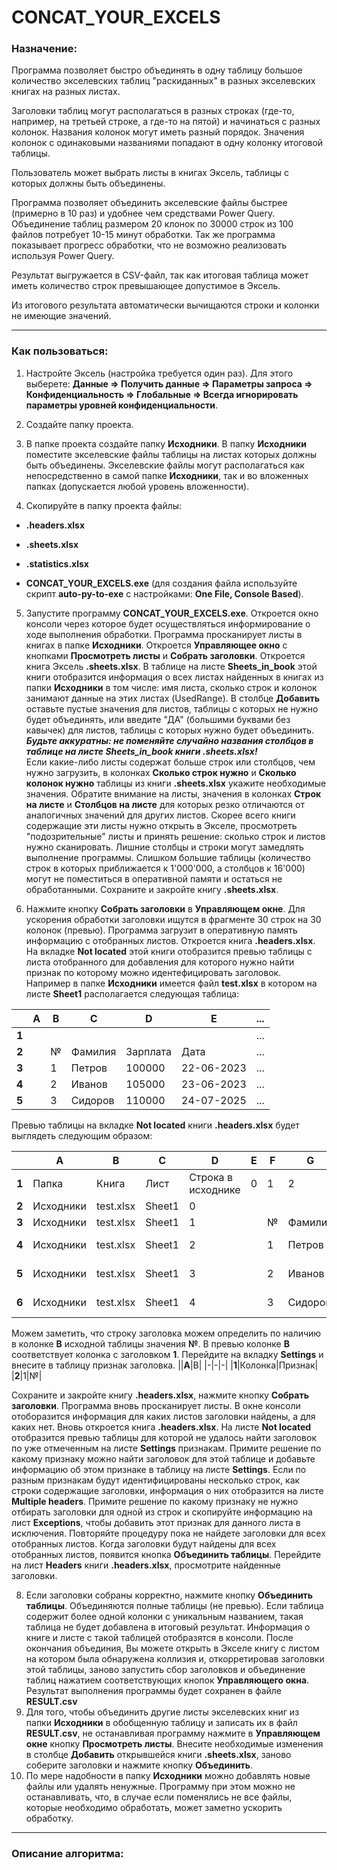 
# CONCAT_YOUR_EXCELS

### Назначение:

Программа позволяет быстро объединять в одну таблицу большое количество экселевских таблиц "раскиданных" в разных экселевских книгах на разных листах.

Заголовки таблиц могут располагаться в разных строках (где-то, например, на третьей строке, а где-то на пятой) и начинаться с разных колонок. Названия колонок могут иметь разный порядок. Значения колонок с одинаковыми названиями попадают в одну колонку итоговой таблицы.

Пользователь может выбрать листы в книгах Эксель, таблицы с которых должны быть объединены.

Программа позволяет объединить экселевские файлы быстрее (примерно в 10 раз) и удобнее чем средствами Power Query. Объединение таблиц размером 20 клонок по 30000 строк из 100 файлов потребует 10-15 минут обработки. Так же программа показывает прогресс обработки, что не возможно реализовать используя Power Query.

Результат выгружается в CSV-файл, так как итоговая таблица может иметь количество строк превышающее допустимое в Эксель.

Из итогового результата автоматически вычищаются строки и колонки не имеющие значений.

  

---

### Как пользоваться:

1. Настройте Эксель (настройка требуется один раз). Для этого выберете: **Данные => Получить данные => Параметры запроса => Конфиденциальность => Глобальные => Всегда игнорировать параметры уровней конфиденциальности**.

2. Создайте папку проекта.

3. В папке проекта создайте папку **Исходники**. В папку **Исходники** поместите экселевские файлы таблицы на листах которых должны быть объединены. Экселевские файлы могут располагаться как непосредственно в самой папке **Исходники**, так и во вложенных папках (допускается любой уровень вложенности).

4. Скопируйте в папку проекта файлы:

-  **.headers.xlsx**

-  **.sheets.xlsx**

-  **.statistics.xlsx**

-  **CONCAT_YOUR_EXCELS.exe** (для создания файла используйте скрипт **auto-py-to-exe** с настройками: **One File, Console Based**).

5. Запустите программу **CONCAT_YOUR_EXCELS.exe**. Откроется окно консоли через которое будет осуществляться информирование о ходе выполнения обработки. Программа просканирует листы в книгах в папке **Исходники**. Откроется **Управляющее окно** с кнопками **Просмотреть листы** и **Собрать заголовки**. Откроется книга Эксель **.sheets.xlsx**. В таблице на листе **Sheets_in_book** этой книги отобразится информация о всех листах найденных в книгах из папки **Исходники** в том числе: имя листа, сколько строк и колонок занимают данные на этих листах (UsedRange). В столбце **Добавить** оставьте пустые значения для листов, таблицы с которых не нужно будет объединять, или введите "ДА" (большими буквами без кавычек) для листов, таблицы с которых нужно будет объединить. <br>_**Будьте аккуратны: не поменяйте случайно названия столбцов в таблице на листе Sheets_in_book книги .sheets.xlsx!**<br>_ Если какие-либо листы содержат больше строк или столбцов, чем нужно загрузить, в колонках **Сколько строк нужно** и **Сколько колонок нужно** таблицы из книги **.sheets.xlsx** укажите необходимые значения. Обратите внимание на листы, значения в колонках **Строк на листе** и **Столбцов на листе** для которых резко отличаются от аналогичных значений для других листов. Скорее всего книги содержащие эти листы нужно открыть в Экселе, просмотреть "подозрительные" листы и принять решение: сколько строк и листов нужно сканировать. Лишние столбцы и строки могут замедлять выполнение программы. Слишком большие таблицы (количество строк в которых приближается к 1'000'000, а столбцов к 16'000) могут не поместиться в оперативной памяти и остаться не обработанными. Сохраните и закройте книгу **.sheets.xlsx**.

6. Нажмите кнопку **Собрать заголовки** в **Управляющем окне**. Для ускорения обработки заголовки ищутся в фрагменте 30 строк на 30 колонок (превью). Программа загрузит в оперативную память информацию с отобранных листов. Откроется книга **.headers.xlsx**. На вкладке **Not located** этой книги отобразится превью таблицы с листа отобранного для добавления для которого нужно найти признак по которому можно идентефицировать заголовок. <br>
Например в папке **Исходники** имеется файл **test.xlsx** в котором на листе **Sheet1** располагается следующая таблица:

||A|B|C|D|E|...|
|-|-|-|-|-|-|-|
|**1**||||||...|
|**2**||№|Фамилия|Зарплата|Дата|...
|**3**||1|Петров|100000|22-06-2023|...
|**4**||2|Иванов|105000|23-06-2023|...
|**5**||3|Сидоров|110000|24-07-2025|...

Превью таблицы на вкладке **Not located** книги **.headers.xlsx** будет  выглядеть следующим образом:

||A|B|C|D|E|F|G|H|I|
|-|-|-|-|-|-|-|-|-|-|
|**1**|Папка|Книга|Лист|Строка в исходнике|0|1|2|3|4|
|**2**|Исходники|test.xlsx|Sheet1|0|||||
|**3**|Исходники|test.xlsx|Sheet1|1||№|Фамилия|Зарплата|Дата
|**4**|Исходники|test.xlsx|Sheet1|2||1|Петров|100000|2023-06-22
|**5**|Исходники|test.xlsx|Sheet1|3||2|Иванов|105000|2023-06-23
|**6**|Исходники|test.xlsx|Sheet1|4||3|Сидоров|110000|2025-07-24

Можем заметить, что строку заголовка можем определить по наличию в колонке **B** исходной таблицы значения **№**. В превью колонке **B** соответствует колонка с заголовком **1**. 
Перейдите на вкладку **Settings** и внесите в таблицу признак заголовка. 
||**A**|B|
|-|-|-|
|**1**|Колонка|Признак|
|**2**|1|№|

Сохраните и закройте книгу **.headers.xlsx**, нажмите кнопку **Собрать заголовки**. Программа вновь просканирует листы. В окне консоли отоборазится информация для каких листов заголовки найдены, а для каких нет. Вновь откроется книга **.headers.xlsx**. На листе **Not located** отобразится превью таблицы для которой не удалось найти заголовок по уже отмеченным на листе **Settings** признакам. Примите решение по какому признаку можно найти заголовок для этой таблице и добавьте информацию об этом признаке в таблицу на листе **Settings**. Если по разным признакам будут идентифицированы несколько строк, как строки содержащие заголовки, информация о них отобразится на листе **Multiple headers**. Примите решение по какому признаку не нужно отбирать заголовки для одной из строк и скопируйте информацию на лист **Exceptions**, чтобы добавить этот признак для данного листа в исключения. Повторяйте процедуру пока не найдете заголовки для всех отобранных листов. Когда заголовки будут найдены для всех отобранных листов, появится кнопка **Объединить таблицы**. Перейдите на лист **Headers** книги **.headers.xlsx**, просмотрите найденные заголовки.

8. Если заголовки собраны корректно, нажмите кнопку **Объединить таблицы**. Объединяются полные таблицы (не превью). Если таблица содержит более одной колонки с уникальным названием, такая таблица не будет добавлена в итоговый результат. Информация о книге и листе с такой таблицей отобразятся в консоли. После окончания объединия, Вы можете открыть в Экселе книгу с листом на котором была обнаружена коллизия и, откорретировав заголовки этой таблицы, заново запустить сбор заголовков и объединение таблиц нажатием соответствующих кнопок **Управляющего окна**.
Результат выполнения программы будет сохранен в файле **RESULT.csv**
9. Для того, чтобы объединить другие листы экселевских книг из папки **Исходники** в обобщенную таблицу и записать их в файл **RESULT.csv**, не останавливая программу нажмите в **Управляющем окне** кнопку **Просмотреть листы**. Внесите необходимые изменения в столбце **Добавить** открывшейся книги **.sheets.xlsx**, заново соберите заголовки и нажмите кнопку **Объединить**. 
10. По мере надобности в папку **Исходники** можно добавлять новые файлы или удалять ненужные. Программу при этом можно не останавливать, что, в случае если поменялись не все файлы, которые необходимо обработать, может заметно ускорить обработку.

---

### Описание алгоритма: